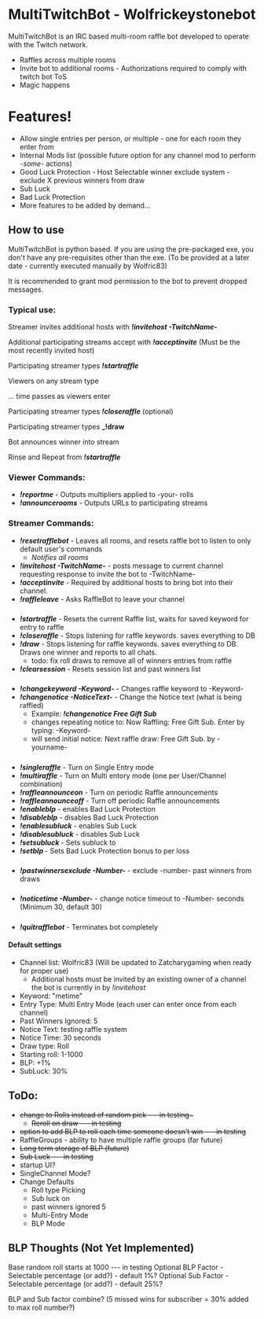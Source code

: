 # MultiTwitchBot - Wolfrickeystonebot

MultiTwitchBot is an IRC based multi-room raffle bot developed to operate with the Twitch network.

  - Raffles across multiple rooms
  - Invite bot to additional rooms - Authorizations required to comply with twitch bot ToS
  - Magic happens

# Features!

  - Allow single entries per person, or multiple - one for each room they enter from
  - Internal Mods list (possible future option for any channel mod to perform _-some-_ actions)
  - Good Luck Protection - Host Selectable winner exclude system - exclude X previous winners from draw
  - Sub Luck
  - Bad Luck Protection
  - More features to be added by demand...


## How to use

MultiTwitchBot is python based. If you are using the pre-packaged exe, you don't have any pre-requisites other than the exe. (To be provided at a later date - currently executed manually by Wolfric83)

It is recommended to grant mod permission to the bot to prevent dropped messages.

### Typical use:
Streamer invites additional hosts with **_!invitehost -TwitchName-_**

Additional participating streams accept with **_!acceptinvite_** (Must be the most recently invited host)

Participating streamer types **_!startraffle_**

Viewers on any stream type <Keyword>
  
... time passes as viewers enter 
  
Participating streamer types **_!closeraffle_** (optional)
  
Participating streamer types **_!draw**
  
  Bot announces winner into stream
  
Rinse and Repeat from **_!startraffle_**



### Viewer Commands:
* **_!reportme_** - Outputs multipliers applied to -your- rolls
* **_!announcerooms_** - Outputs URLs to participating streams

### Streamer Commands:
* **_!resetrafflebot_** - Leaves all rooms, and resets raffle bot to listen to only default user's commands
    * _Notifies all rooms_
* **_!invitehost -TwitchName-_** - posts message to current channel requesting response to invite the bot to -TwitchName-
* **_!acceptinvite_** - Required by additional hosts to bring bot into their channel.
* **_!raffleleave_** - Asks RaffleBot to leave your channel
#####
* **_!startraffle_** - Resets the current Raffle list, waits for saved keyword for entry to raffle
* **_!closeraffle_** - Stops listening for raffle keywords. saves everything to DB
* **_!draw_** - Stops listening for raffle keywords. saves everything to DB. Draws one winner and reports to all chats. 
    * todo: fix roll draws to remove all of winners entries from raffle
* **_!clearsession_** - Resets session list and past winners list 
#####
* **_!changekeyword -Keyword-_** - Changes raffle keyword to -Keyword-
* **_!changenotice -NoticeText-_** - Change the Notice text (what is being raffled) 
    * Example: **_!changenotice Free Gift Sub_**
    * changes repeating notice to: Now Raffling: Free Gift Sub. Enter by typing: -Keyword-
    * will send initial notice: Next raffle draw: Free Gift Sub. by -yourname-
#####
* **_!singleraffle_** - Turn on Single Entry mode
* **_!multiraffle_** - Turn on Multi entory mode (one per User/Channel combination)
* **_!raffleannounceon_** - Turn on periodic Raffle announcements 
* **_!raffleannounceoff_** - Turn off periodic Raffle announcements 
* **_!enableblp_** - enables Bad Luck Protection
* **_!disableblp_** - disables Bad Luck Protection
* **_!enablesubluck_** - enables Sub Luck
* **_!disablesubluck_** - disables Sub Luck
* **_!setsubluck <X>_** - Sets subluck to <X>
* **_!setblp <X>_** - Sets Bad Luck Protection bonus to <X> per loss
#####
* **_!pastwinnersexclude -Number-_** - exclude -number- past winners from draws
#####
* **_!noticetime -Number-_** - change notice timeout to -Number- seconds (Minimum 30, default 30)
#####
* **_!quitrafflebot_** - Terminates bot completely


#### Default settings
* Channel list: Wolfric83 (Will be updated to Zatcharygaming when ready for proper use)
  * Additional hosts must be invited by an existing owner of a channel the bot is currently in by _!invitehost_
* Keyword: "metime"
* Entry Type: Multi Entry Mode (each user can enter once from each channel)
* Past Winners Ignored: 5
* Notice Text: testing raffle system
* Notice Time: 30 seconds
* Draw type: Roll
* Starting roll: 1-1000
* BLP: +1%
* SubLuck: 30%

## ToDo:
* ~~change to Rolls instead of random pick  --- in testing~~~
  * ~~Reroll on draw --- in testing~~
* ~~option to add BLP to roll each time someone doesn't win --- in testing~~
* RaffleGroups - ability to have multiple raffle groups (far future)
* ~~Long term storage of BLP (future)~~
* ~~Sub Luck  --- in testing~~
* startup UI?
* SingleChannel Mode?
* Change Defaults
  * Roll type Picking
  * Sub luck on
  * past winners ignored 5
  * Multi-Entry Mode
  * BLP Mode

## BLP Thoughts (Not Yet Implemented)
Base random roll starts at 1000 --- in testing
Optional BLP Factor - Selectable percentage (or add?) - default 1%?
Optional Sub Factor - Selectable percentage (or add?) - default 25%?

BLP and Sub factor combine? (5 missed wins for subscriber = 30% added to max roll number?)
